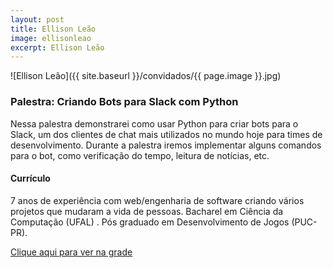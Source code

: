 ```yaml
---
layout: post
title: Ellison Leão
image: ellisonleao
excerpt: Ellison Leão
---
```

![Ellison Leão]({{ site.baseurl }}/convidados/{{ page.image }}.jpg)


### Palestra: Criando Bots para Slack com Python

Nessa palestra demonstrarei como usar Python para criar bots para o Slack, um dos clientes de chat mais utilizados no mundo hoje para times de desenvolvimento. Durante a palestra iremos implementar alguns comandos para o bot, como verificação do tempo, leitura de notícias, etc.

#### Currículo
7 anos de experiência com web/engenharia de software criando vários projetos que mudaram a vida de pessoas. Bacharel em Ciência da Computação (UFAL) . Pós graduado em Desenvolvimento de Jogos (PUC-PR). 

[Clique aqui para ver na grade](http://sistema.ftsl.org.br/ftsl9/grade/detail.html?pid=266)

